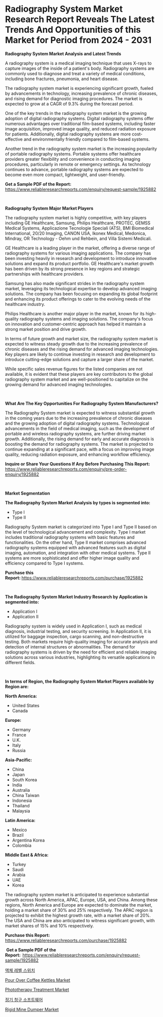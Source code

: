 <p><h1>Radiography System Market Research Report Reveals The Latest Trends And Opportunities of this Market for Period from 2024 - 2031</h1></p><p><strong>Radiography System Market Analysis and Latest Trends</strong></p>
<p><p>A radiography system is a medical imaging technique that uses X-rays to capture images of the inside of a patient's body. Radiography systems are commonly used to diagnose and treat a variety of medical conditions, including bone fractures, pneumonia, and heart disease.</p><p>The radiography system market is experiencing significant growth, fueled by advancements in technology, increasing prevalence of chronic diseases, and rising demand for diagnostic imaging procedures. The market is expected to grow at a CAGR of 9.3% during the forecast period.</p><p>One of the key trends in the radiography system market is the growing adoption of digital radiography systems. Digital radiography systems offer numerous advantages over traditional film-based systems, including faster image acquisition, improved image quality, and reduced radiation exposure for patients. Additionally, digital radiography systems are more cost-effective and environmentally friendly compared to film-based systems.</p><p>Another trend in the radiography system market is the increasing popularity of portable radiography systems. Portable systems offer healthcare providers greater flexibility and convenience in conducting imaging procedures, particularly in remote or emergency settings. As technology continues to advance, portable radiography systems are expected to become even more compact, lightweight, and user-friendly.</p></p>
<p><strong>Get a Sample PDF of the Report:&nbsp;</strong> <a href="https://www.reliableresearchreports.com/enquiry/request-sample/1925882">https://www.reliableresearchreports.com/enquiry/request-sample/1925882</a></p>
<p>&nbsp;</p>
<p><strong>Radiography System Major Market Players</strong></p>
<p><p>The radiography system market is highly competitive, with key players including GE Healthcare, Samsung, Philips Healthcare, PROTEC, GEMSS Medical Systems, Applicazione Tecnologie Speciali (ATS), BMI Biomedical International, 20/20 Imaging, CANON USA, Ikonex Medical, Medonica, Mindray, OR Technology - Oehm und Rehbein, and Villa Sistemi Medicali. </p><p>GE Healthcare is a leading player in the market, offering a diverse range of radiography systems for various imaging applications. The company has been investing heavily in research and development to introduce innovative solutions and expand its product portfolio. GE Healthcare's market growth has been driven by its strong presence in key regions and strategic partnerships with healthcare providers.</p><p>Samsung has also made significant strides in the radiography system market, leveraging its technological expertise to develop advanced imaging solutions. The company has been focusing on expanding its global footprint and enhancing its product offerings to cater to the evolving needs of the healthcare industry.</p><p>Philips Healthcare is another major player in the market, known for its high-quality radiography systems and imaging solutions. The company's focus on innovation and customer-centric approach has helped it maintain a strong market position and drive growth.</p><p>In terms of future growth and market size, the radiography system market is expected to witness steady growth due to the increasing prevalence of chronic diseases and the rising demand for advanced imaging technologies. Key players are likely to continue investing in research and development to introduce cutting-edge solutions and capture a larger share of the market.</p><p>While specific sales revenue figures for the listed companies are not available, it is evident that these players are key contributors to the global radiography system market and are well-positioned to capitalize on the growing demand for advanced imaging technologies.</p></p>
<p>&nbsp;</p>
<p><strong>What Are The Key Opportunities For Radiography System Manufacturers?</strong></p>
<p><p>The Radiography System market is expected to witness substantial growth in the coming years due to the increasing prevalence of chronic diseases and the growing adoption of digital radiography systems. Technological advancements in the field of medical imaging, such as the development of portable and wireless radiography systems, are further driving market growth. Additionally, the rising demand for early and accurate diagnosis is boosting the demand for radiography systems. The market is projected to continue expanding at a significant pace, with a focus on improving image quality, reducing radiation exposure, and enhancing workflow efficiency.</p></p>
<p><strong>Inquire or Share Your Questions If Any Before Purchasing This Report:</strong> <a href="https://www.reliableresearchreports.com/enquiry/pre-order-enquiry/1925882">https://www.reliableresearchreports.com/enquiry/pre-order-enquiry/1925882</a></p>
<p>&nbsp;</p>
<p><strong>Market Segmentation</strong></p>
<p><strong>The Radiography System Market Analysis by types is segmented into:</strong></p>
<p><ul><li>Type I</li><li>Type II</li></ul></p>
<p><p>Radiography System market is categorized into Type I and Type II based on the level of technological advancement and complexity. Type I market includes traditional radiography systems with basic features and functionalities. On the other hand, Type II market comprises advanced radiography systems equipped with advanced features such as digital imaging, automation, and integration with other medical systems. Type II systems are more sophisticated and offer higher image quality and efficiency compared to Type I systems.</p></p>
<p><strong>Purchase this Report:&nbsp;</strong><a href="https://www.reliableresearchreports.com/purchase/1925882">https://www.reliableresearchreports.com/purchase/1925882</a></p>
<p>&nbsp;</p>
<p><strong>The Radiography System Market Industry Research by Application is segmented into:</strong></p>
<p><ul><li>Application I</li><li>Application II</li></ul></p>
<p><p>Radiography system is widely used in Application I, such as medical diagnosis, industrial testing, and security screening. In Application II, it is utilized for baggage inspection, cargo scanning, and non-destructive testing. Both markets require high-quality imaging for accurate analysis and detection of internal structures or abnormalities. The demand for radiography systems is driven by the need for efficient and reliable imaging solutions across various industries, highlighting its versatile applications in different fields.</p></p>
<p>&nbsp;</p>
<p><strong>In terms of Region, the Radiography System Market Players available by Region are:</strong></p>
<p>
    <p> <strong> North America: </strong>
        <ul>
            <li>United States</li>
            <li>Canada</li>
        </ul>
        </p> 
    <p> <strong> Europe: </strong>
        <ul>
            <li>Germany</li>
            <li>France</li>
            <li>U.K.</li>
            <li>Italy</li>
            <li>Russia</li>
        </ul>
        </p> 
    <p> <strong> Asia-Pacific: </strong>
        <ul>
            <li>China</li>
            <li>Japan</li>
            <li>South Korea</li>
            <li>India</li>
            <li>Australia</li>
            <li>China Taiwan</li>
            <li>Indonesia</li>
            <li>Thailand</li>
            <li>Malaysia</li>
        </ul>
        </p> 
    <p> <strong> Latin America: </strong>
        <ul>
            <li>Mexico</li>
            <li>Brazil</li>
            <li>Argentina Korea</li>
            <li>Colombia</li>
        </ul>
        </p> 
    <p> <strong> Middle East & Africa: </strong>
        <ul>
            <li>Turkey</li>
            <li>Saudi</li>
            <li>Arabia</li>
            <li>UAE</li>
            <li>Korea</li>
        </ul>
    </p>
    </p>
<p><p>The radiography system market is anticipated to experience substantial growth across North America, APAC, Europe, USA, and China. Among these regions, North America and Europe are expected to dominate the market, holding a market share of 30% and 25% respectively. The APAC region is projected to exhibit the highest growth rate, with a market share of 20%. The USA and China are also anticipated to witness significant growth, with market shares of 15% and 10% respectively.</p></p>
<p><strong>Purchase this Report: </strong><a href="https://www.reliableresearchreports.com/purchase/1925882">https://www.reliableresearchreports.com/purchase/1925882</a></p>
<p>&nbsp;<strong>Get a Sample PDF of the Report:&nbsp;&nbsp;</strong><a href="https://www.reliableresearchreports.com/enquiry/request-sample/1925882">https://www.reliableresearchreports.com/enquiry/request-sample/1925882</a></p>
<p><strong></strong></p>
<p><p><a href="https://medium.com/@alonsoolds3wq1d81czn8rbol/%EC%95%A1%EC%B2%B4-%EB%A0%88%EB%B2%A8-%EC%8A%A4%EC%9C%84%EC%B9%98-%EC%8B%9C%EC%9E%A5-%EA%B7%9C%EB%AA%A8-%EC%8B%9C%EC%9E%A5-%EC%A0%84%EB%A7%9D-%EB%B0%8F-%EC%8B%9C%EC%9E%A5-%EC%98%88%EC%B8%A1-2024%EB%85%84%EB%B6%80%ED%84%B0-2031%EB%85%84%EA%B9%8C%EC%A7%80-c9030d6cc8d5">액체 레벨 스위치</a></p><p><a href="https://view.publitas.com/reportprime-1/pour-over-coffee-kettles-market-size-reflecting-a-forecast-till-2031-market-by-type-by-application-and-by-geography/">Pour Over Coffee Kettles Market</a></p><p><a href="https://github.com/WillieWoodard/Market-Research-Report-List-3/blob/main/phototherapy-treatment-market.md">Phototherapy Treatment Market</a></p><p><a href="https://medium.com/@tracycui_1231/%EB%B0%98%EB%B3%B5-%EC%B2%AD%EA%B5%AC-%EC%86%8C%ED%94%84%ED%8A%B8%EC%9B%A8%EC%96%B4-%EC%8B%9C%EC%9E%A5-%EA%B7%9C%EB%AA%A8-cagr-%ED%8A%B8%EB%A0%8C%EB%93%9C-2024-2030-9e19c02d1553">정기 청구 소프트웨어</a></p><p><a href="https://pretty-mail-caf.notion.site/Rigid-Mine-Dumper-Market-Size-2024-2031-Global-Industrial-Analysis-Key-Geographical-Regions-Mark-d6802b9bb45e46f3830ab377961d7892">Rigid Mine Dumper Market</a></p></p>